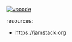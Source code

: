 [![vscode](https://i.imgur.com/a4T7oai.png?1)](http://35.233.166.160:3000/)

resources:
- https://jamstack.org
